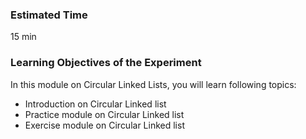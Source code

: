 ### Estimated Time

15 min

### Learning Objectives of the Experiment

In this module on Circular Linked Lists, you will learn following topics:

  -  Introduction on Circular Linked list
  -  Practice module on Circular Linked list
  -  Exercise module on Circular Linked list

